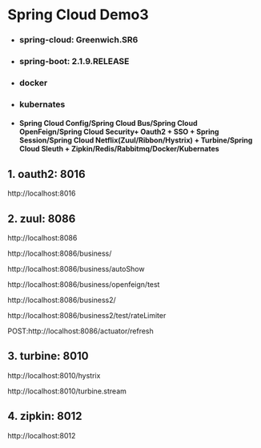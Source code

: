 # Spring Cloud Demo3
- ### spring-cloud: Greenwich.SR6
- ### spring-boot: 2.1.9.RELEASE
- ### docker
- ### kubernates
- #### Spring Cloud Config/Spring Cloud Bus/Spring Cloud OpenFeign/Spring Cloud Security+ Oauth2 + SSO + Spring Session/Spring Cloud Netflix(Zuul/Ribbon/Hystrix) + Turbine/Spring Cloud Sleuth + Zipkin/Redis/Rabbitmq/Docker/Kubernates


## 1. oauth2:      8016   

http://localhost:8016

## 2. zuul:     8086

http://localhost:8086

http://localhost:8086/business/

http://localhost:8086/business/autoShow

http://localhost:8086/business/openfeign/test

http://localhost:8086/business2/

http://localhost:8086/business2/test/rateLimiter

POST:http://localhost:8086/actuator/refresh

## 3. turbine:     8010

http://localhost:8010/hystrix

http://localhost:8010/turbine.stream

## 4. zipkin:         8012

http://localhost:8012

